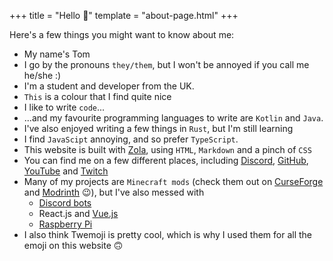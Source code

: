 +++
title = "Hello 👋"
template = "about-page.html"
+++

Here's a few things you might want to know about me:
- My name's Tom
- I go by the pronouns `they/them`, but I won't be annoyed if you call me he/she :)
- I'm a student and developer from the UK.
- `This` is a colour that I find quite nice
- I like to write `code`...
- ...and my favourite programming languages to write are `Kotlin` and `Java`.
- I've also enjoyed writing a few things in `Rust`, but I'm still learning
-  I find `JavaScipt` annoying, and so prefer `TypeScript`.
- This website is built with [Zola](https://getzola.org), using `HTML`, `Markdown` and a pinch of `CSS`
- You can find me on a few different places, including [<i class="fab fa-discord"></i> Discord](https://discord.gg/tCAWpDsBmh), [<i class="fab fa-github"></i> GitHub](https://github.com/Geek202), [<i class="fab fa-youtube"></i> YouTube](https://youtube.com/channel/UCnY3mByJrN6ZbUC7PAAeySw/) and [<i class="fab fa-twitch"></i> Twitch](https://twitch.tv/tom_the_geek)
- Many of my projects are `Minecraft mods` (check them out on [CurseForge](https://www.curseforge.com/members/tom_the_geek/projects) and [Modrinth](https://modrinth.com/user/Geek202) 😉), but I've also messed with
  - [Discord bots](https://top.gg/bot/637593441194344470)
  - React.js and [Vue.js](https://github.com/Geek202/CardGameClient)
  - [Raspberry Pi](https://github.com/Geek202/thread)
- I also think Twemoji is pretty cool, which is why I used them for all the emoji on this website 🙃
